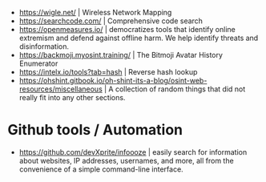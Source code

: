 - https://wigle.net/ | Wireless Network Mapping
- https://searchcode.com/ | Comprehensive code search
- https://openmeasures.io/ | democratizes tools that identify online extremism and defend against offline harm. We help identify threats and disinformation.
- https://backmoji.myosint.training/ | The Bitmoji Avatar History Enumerator
- https://intelx.io/tools?tab=hash |  Reverse hash lookup
- https://ohshint.gitbook.io/oh-shint-its-a-blog/osint-web-resources/miscellaneous | A collection of random things that did not really fit into any other sections.

# Github tools / Automation
- https://github.com/devXprite/infoooze | easily search for information about websites, IP addresses, usernames, and more, all from the convenience of a simple command-line interface.


